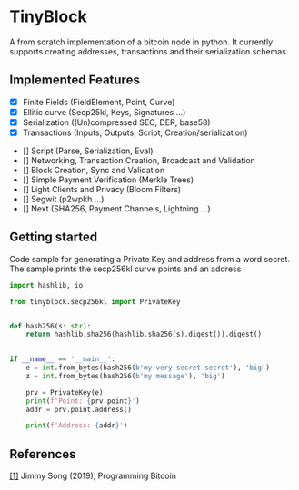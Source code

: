 # TinyBlock

A from scratch implementation of a bitcoin node in python. It currently supports creating addresses, transactions and their serialization schemas.

## Implemented Features

- [x] Finite Fields (FieldElement, Point, Curve)
- [x] Ellitic curve (Secp25kl, Keys, Signatures ...)
- [x] Serialization ((Un)compressed SEC, DER, base58)
- [x] Transactions (Inputs, Outputs, Script, Creation/serialization)
- [] Script (Parse, Serialization, Eval)
- [] Networking, Transaction Creation, Broadcast and Validation
- [] Block Creation, Sync and Validation 
- [] Simple Payment Verification (Merkle Trees)
- [] Light Clients and Privacy (Bloom Filters) 
- [] Segwit (p2wpkh ...)
- [] Next (SHA256, Payment Channels, Lightning ...)

## Getting started
Code sample for generating a Private Key and address from a word secret. The sample prints the secp256kl curve points and an address

```python
import hashlib, io

from tinyblock.secp256kl import PrivateKey


def hash256(s: str):
    return hashlib.sha256(hashlib.sha256(s).digest()).digest()

    
if __name__ == '__main__':
    e = int.from_bytes(hash256(b'my very secret secret'), 'big')
    z = int.from_bytes(hash256(b'my message'), 'big')

    prv = PrivateKey(e)
    print(f'Point: {prv.point}')
    addr = prv.point.address()

    print(f'Address: {addr}')

```

## References
[[1]](https://www.oreilly.com/library/view/programming-bitcoin/9781492031482/)
Jimmy Song (2019),
Programming Bitcoin
